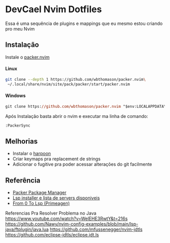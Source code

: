 
# DevCael Nvim Dotfiles

Essa é uma sequência de plugins e mappings que eu mesmo estou criando pro meu Nvim


## Instalação

Instale o [packer.nvim](https://github.com/wbthomason/packer.nvim)

#### Linux
```bash
git clone --depth 1 https://github.com/wbthomason/packer.nvim\
 ~/.local/share/nvim/site/pack/packer/start/packer.nvim
```

#### Windows
```ps
git clone https://github.com/wbthomason/packer.nvim "$env:LOCALAPPDATA\nvim-data\site\pack\packer\start\packer.nvim"
```
Após Instalação basta abrir o nvim e executar ma linha de comando:
```bash
:PackerSync
```

    
## Melhorias

- Instalar o [harpoon](https://github.com/ThePrimeagen/harpoon)
- Criar keymaps pra replacement de strings
- Adicionar o fugitive pra poder acessar alterações do git facilmente

## Referência

 - [Packer Package Manager](https://github.com/wbthomason/packer.nvim)
 - [Lsp installer e lista de servers disponiveis](https://github.com/matiassingers/awesome-readme)
 - [From 0 To Lsp (Primeagen)](https://www.youtube.com/watch?v=w7i4amO_zaE&t=1229s)


Referencias Pra Resolver Problema no Java
https://www.youtube.com/watch?v=WelEHE3RwtY&t=216s
https://github.com/Nawy/nvim-config-examples/blob/main/lsp-java/ftplugin/java.lua
https://github.com/mfussenegger/nvim-jdtls
https://github.com/eclipse-jdtls/eclipse.jdt.ls


